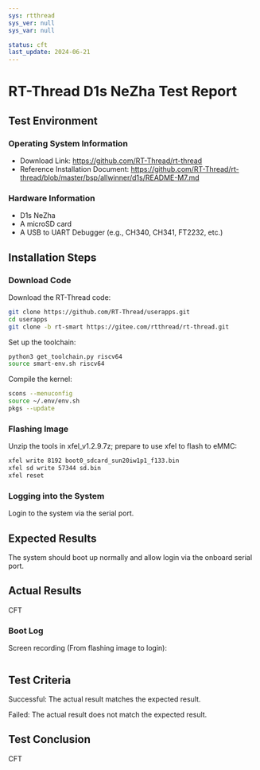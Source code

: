 ```yaml
---
sys: rtthread
sys_ver: null
sys_var: null

status: cft
last_update: 2024-06-21
---
```


# RT-Thread D1s NeZha Test Report

## Test Environment

### Operating System Information

- Download Link: https://github.com/RT-Thread/rt-thread
- Reference Installation Document: https://github.com/RT-Thread/rt-thread/blob/master/bsp/allwinner/d1s/README-M7.md

### Hardware Information

- D1s NeZha
- A microSD card
- A USB to UART Debugger (e.g., CH340, CH341, FT2232, etc.)

## Installation Steps

### Download Code

Download the RT-Thread code:
```bash
git clone https://github.com/RT-Thread/userapps.git
cd userapps
git clone -b rt-smart https://gitee.com/rtthread/rt-thread.git
```

Set up the toolchain:
```bash
python3 get_toolchain.py riscv64
source smart-env.sh riscv64
```

Compile the kernel:
```bash
scons --menuconfig
source ~/.env/env.sh
pkgs --update
```

### Flashing Image

Unzip the tools in xfel_v1.2.9.7z; prepare to use xfel to flash to eMMC:
```bash
xfel write 8192 boot0_sdcard_sun20iw1p1_f133.bin
xfel sd write 57344 sd.bin
xfel reset
```


### Logging into the System

Login to the system via the serial port.

## Expected Results

The system should boot up normally and allow login via the onboard serial port.

## Actual Results

CFT

### Boot Log

Screen recording (From flashing image to login):
```log
```

## Test Criteria

Successful: The actual result matches the expected result.

Failed: The actual result does not match the expected result.

## Test Conclusion

CFT
